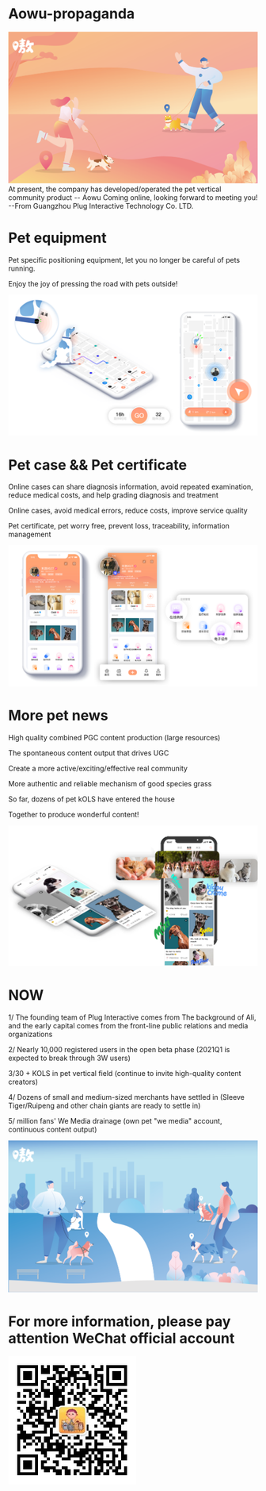 # Aowu-propaganda
![image](https://github.com/dx-wc96/Aowu-propaganda/blob/main/1.png)
At present, the company has developed/operated the pet vertical community product -- Aowu  Coming online, looking forward to meeting you!
                                                                                   --From Guangzhou Plug Interactive Technology Co. LTD.


# Pet equipment

Pet specific positioning equipment, let you no longer be careful of pets running.

Enjoy the joy of pressing the road with pets outside!

![image](https://github.com/dx-wc96/Aowu-propaganda/blob/main/3.png)

# Pet case && Pet certificate

Online cases can share diagnosis information, avoid repeated examination, reduce medical costs, and help grading diagnosis and treatment

Online cases, avoid medical errors, reduce costs, improve service quality

Pet certificate, pet worry free, prevent loss, traceability, information management

![image](https://github.com/dx-wc96/Aowu-propaganda/blob/main/5.png)

# More pet news

High quality combined PGC content production (large resources)

The spontaneous content output that drives UGC

Create a more active/exciting/effective real community

More authentic and reliable mechanism of good species grass

So far, dozens of pet kOLS have entered the house

Together to produce wonderful content!

![image](https://github.com/dx-wc96/Aowu-propaganda/blob/main/4.png)

# NOW

1/ The founding team of Plug Interactive comes from The background of Ali, and the early capital comes from the front-line public relations and media organizations

2/ Nearly 10,000 registered users in the open beta phase (2021Q1 is expected to break through 3W users)

3/30 + KOLS in pet vertical field (continue to invite high-quality content creators)

4/ Dozens of small and medium-sized merchants have settled in (Sleeve Tiger/Ruipeng and other chain giants are ready to settle in)

5/ million fans' We Media drainage (own pet "we media" account, continuous content output)

![image](https://github.com/dx-wc96/Aowu-propaganda/blob/main/2.png)

# For more information, please pay attention WeChat official account

![image](https://github.com/dx-wc96/Aowu-propaganda/blob/main/qrcode.jpg)

